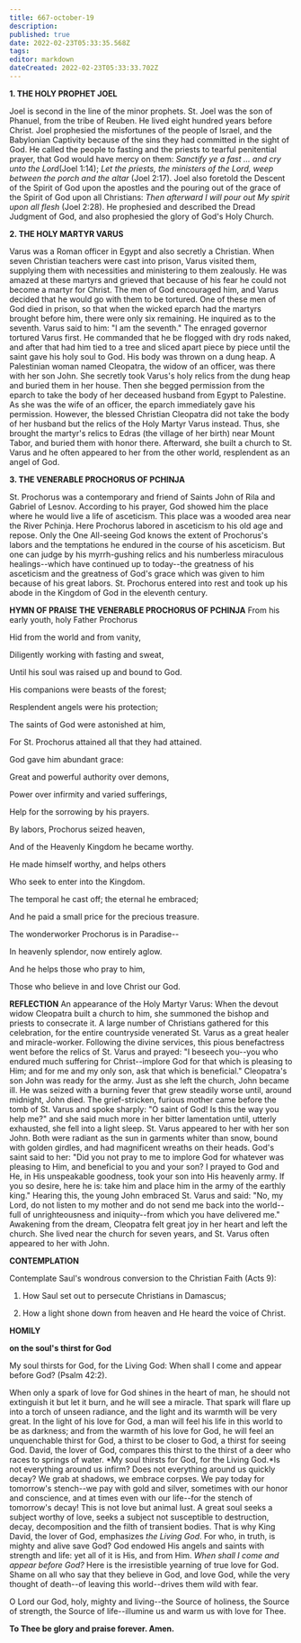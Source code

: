 ```yaml
---
title: 667-october-19
description: 
published: true
date: 2022-02-23T05:33:35.568Z
tags: 
editor: markdown
dateCreated: 2022-02-23T05:33:33.702Z
---
```



**1. THE HOLY PROPHET JOEL**

Joel is second in the line of the minor prophets. St. Joel was the son of Phanuel, from the tribe of Reuben. He lived eight hundred years before Christ. Joel prophesied the misfortunes of the people of Israel, and the Babylonian Captivity because of the sins they had committed in the sight of God. He called the people to fasting and the priests to tearful penitential prayer, that God would have mercy on them: *Sanctify ye a fast … and cry unto the Lord*(Joel 1:14); *Let the priests, the ministers of the Lord, weep between the porch and the altar* (Joel 2:17). Joel also foretold the Descent of the Spirit of God upon the apostles and the pouring out of the grace of the Spirit of God upon all Christians: *Then afterward I will pour out My spirit upon all flesh* (Joel 2:28). He prophesied and described the Dread Judgment of God, and also prophesied the glory of God's Holy Church.

**2. THE HOLY MARTYR VARUS**

Varus was a Roman officer in Egypt and also secretly a Christian. When seven Christian teachers were cast into prison, Varus visited them, supplying them with necessities and ministering to them zealously. He was amazed at these martyrs and grieved that because of his fear he could not become a martyr for Christ. The men of God encouraged him, and Varus decided that he would go with them to be tortured. One of these men of God died in prison, so that when the wicked eparch had the martyrs brought before him, there were only six remaining. He inquired as to the seventh. Varus said to him: "I am the seventh." The enraged governor tortured Varus first. He commanded that he be flogged with dry rods naked, and after that had him tied to a tree and sliced apart piece by piece until the saint gave his holy soul to God. His body was thrown on a dung heap. A Palestinian woman named Cleopatra, the widow of an officer, was there with her son John. She secretly took Varus's holy relics from the dung heap and buried them in her house. Then she begged permission from the eparch to take the body of her deceased husband from Egypt to Palestine. As she was the wife of an officer, the eparch immediately gave his permission. However, the blessed Christian Cleopatra did not take the body of her husband but the relics of the Holy Martyr Varus instead. Thus, she brought the martyr's relics to Edras (the village of her birth) near Mount Tabor, and buried them with honor there. Afterward, she built a church to St. Varus and he often appeared to her from the other world, resplendent as an angel of God.

**3. THE VENERABLE PROCHORUS OF PCHINJA**

St. Prochorus was a contemporary and friend of Saints John of Rila and Gabriel of Lesnov. According to his prayer, God showed him the place where he would live a life of asceticism. This place was a wooded area near the River Pchinja. Here Prochorus labored in asceticism to his old age and repose. Only the One All-seeing God knows the extent of Prochorus's labors and the temptations he endured in the course of his asceticism. But one can judge by his myrrh-gushing relics and his numberless miraculous healings--which have continued up to today--the greatness of his asceticism and the greatness of God's grace which was given to him because of his great labors. St. Prochorus entered into rest and took up his abode in the Kingdom of God in the eleventh century.


**HYMN OF PRAISE**
**THE VENERABLE PROCHORUS OF PCHINJA**
From his early youth, holy Father Prochorus

Hid from the world and from vanity,

Diligently working with fasting and sweat,

Until his soul was raised up and bound to God.

His companions were beasts of the forest;

Resplendent angels were his protection;

The saints of God were astonished at him,

For St. Prochorus attained all that they had attained.

God gave him abundant grace:

Great and powerful authority over demons,

Power over infirmity and varied sufferings,

Help for the sorrowing by his prayers.

By labors, Prochorus seized heaven,

And of the Heavenly Kingdom he became worthy.

He made himself worthy, and helps others

Who seek to enter into the Kingdom.

The temporal he cast off; the eternal he embraced;

And he paid a small price for the precious treasure.

The wonderworker Prochorus is in Paradise--

In heavenly splendor, now entirely aglow.

And he helps those who pray to him,

Those who believe in and love Christ our God.


**REFLECTION**
An appearance of the Holy Martyr Varus: When the devout widow Cleopatra built a church to him, she summoned the bishop and priests to consecrate it. A large number of Christians gathered for this celebration, for the entire countryside venerated St. Varus as a great healer and miracle-worker. Following the divine services, this pious benefactress went before the relics of St. Varus and prayed: "I beseech you--you who endured much suffering for Christ--implore God for that which is pleasing to Him; and for me and my only son, ask that which is beneficial." Cleopatra's son John was ready for the army. Just as she left the church, John became ill. He was seized with a burning fever that grew steadily worse until, around midnight, John died. The grief-stricken, furious mother came before the tomb of St. Varus and spoke sharply: "O saint of God! Is this the way you help me?" and she said much more in her bitter lamentation until, utterly exhausted, she fell into a light sleep. St. Varus appeared to her with her son John. Both were radiant as the sun in garments whiter than snow, bound with golden girdles, and had magnificent wreaths on their heads. God's saint said to her: "Did you not pray to me to implore God for whatever was pleasing to Him, and beneficial to you and your son? I prayed to God and He, in His unspeakable goodness, took your son into His heavenly army. If you so desire, here he is: take him and place him in the army of the earthly king." Hearing this, the young John embraced St. Varus and said: "No, my Lord, do not listen to my mother and do not send me back into the world--full of unrighteousness and iniquity--from which you have delivered me." Awakening from the dream, Cleopatra felt great joy in her heart and left the church. She lived near the church for seven years, and St. Varus often appeared to her with John.
 

**CONTEMPLATION**

Contemplate Saul's wondrous conversion to the Christian Faith (Acts 9):

1.  How Saul set out to persecute Christians in Damascus;

1.  How a light shone down from heaven and He heard the voice of Christ.



**HOMILY**

**on the soul's thirst for God**

My soul thirsts for God, for the Living God: When shall I come and appear before God? (Psalm 42:2).

When only a spark of love for God shines in the heart of man, he should not extinguish it but let it burn, and he will see a miracle. That spark will flare up into a torch of unseen radiance, and the light and its warmth will be very great. In the light of his love for God, a man will feel his life in this world to be as darkness; and from the warmth of his love for God, he will feel an unquenchable thirst for God, a thirst to be closer to God, a thirst for seeing God. David, the lover of God, compares this thirst to the thirst of a deer who races to springs of water. *My soul thirsts for God, for the Living God.*Is not everything around us infirm? Does not everything around us quickly decay? We grab at shadows, we embrace corpses. We pay today for tomorrow's stench--we pay with gold and silver, sometimes with our honor and conscience, and at times even with our life--for the stench of tomorrow's decay! This is not love but animal lust. A great soul seeks a subject worthy of love, seeks a subject not susceptible to destruction, decay, decomposition and the filth of transient bodies. That is why King David, the lover of God, emphasizes *the Living God*. For who, in truth, is mighty and alive save God? God endowed His angels and saints with strength and life: yet all of it is His, and from Him. *When shall I come and appear before God?* Here is the irresistible yearning of true love for God. Shame on all who say that they believe in God, and love God, while the very thought of death--of leaving this world--drives them wild with fear.

O Lord our God, holy, mighty and living--the Source of holiness, the Source of strength, the Source of life--illumine us and warm us with love for Thee.

**To Thee be glory and praise forever. Amen.**

 
